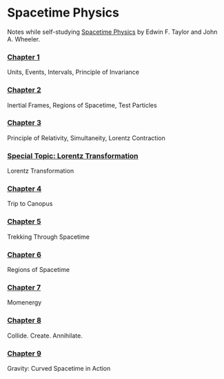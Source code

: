 # Spacetime Physics

Notes while self-studying [Spacetime Physics](https://www.eftaylor.com/spacetimephysics/) by Edwin F. Taylor and John A. Wheeler.

### [Chapter 1](ch01.html)
Units, Events, Intervals, Principle of Invariance

### [Chapter 2](ch02.html)
Inertial Frames, Regions of Spacetime, Test Particles

### [Chapter 3](ch03.html)
Principle of Relativity, Simultaneity, Lorentz Contraction

### [Special Topic: Lorentz Transformation](lorentz-transformation.html)
Lorentz Transformation

### [Chapter 4](ch04.html)
Trip to Canopus

### [Chapter 5](ch05.html)
Trekking Through Spacetime

### [Chapter 6](ch06.html)
Regions of Spacetime

### [Chapter 7](ch07.html)
Momenergy

### [Chapter 8](ch08.html)
Collide. Create. Annihilate.

### [Chapter 9](ch09.html)
Gravity: Curved Spacetime in Action
